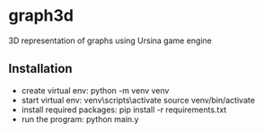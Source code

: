 # graph3d
3D representation of graphs using Ursina game engine

## Installation
- create virtual env: python -m venv venv
- start virtual env: 
    venv\scripts\activate
    source venv/bin/activate
- install required packages: pip install -r requirements.txt
- run the program: python main.y
